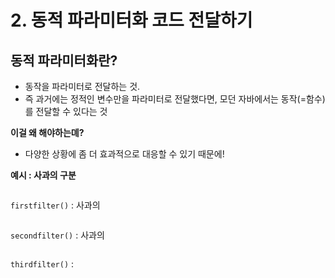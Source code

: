 # 2. 동적 파라미터화 코드 전달하기
## 동적 파라미터화란?
* 동작을 파라미터로 전달하는 것.
* 즉 과거에는 정적인 변수만을 파라미터로 전달했다면, 모던 자바에서는 동작(=함수)를 전달할 수 있다는 것

**이걸 왜 해야하는뎨?**  
* 다양한 상황에 좀 더 효과적으로 대응할 수 있기 때문에!

**예시 : 사과의 구분** 
```java

```

`firstfilter()` : 사과의 


```java

```

`secondfilter()` : 사과의 

```java

```

`thirdfilter()` : 

```java
```

